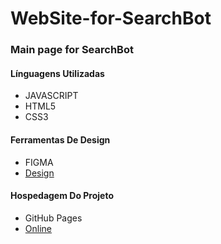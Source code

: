 # WebSite-for-SearchBot
### Main page for SearchBot


#### Línguagens Utilizadas

- JAVASCRIPT
- HTML5
- CSS3

#### Ferramentas De Design

- FIGMA
- [Design](https://www.figma.com/file/KWhsRptvELBg3WZwykPLST/Search-Bot?node-id=0%3A1)

#### Hospedagem Do Projeto

- GitHub Pages
- [Online](https://kaikselhorst.github.io/WebSite-for-SearchBot/)
